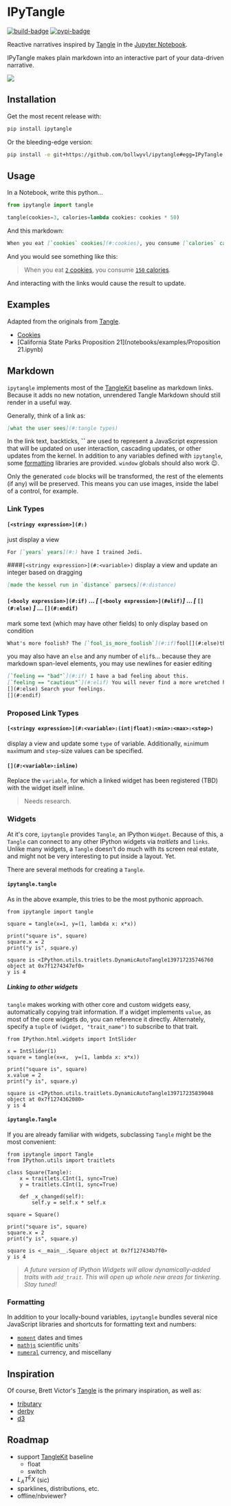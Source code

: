 
# IPyTangle 

[![build-badge][]][build] [![pypi-badge][]][pypi]

Reactive narratives inspired by [Tangle][] in the [Jupyter Notebook][].

IPyTangle makes plain markdown into an interactive part of your data-driven narrative.

[build]: https://travis-ci.org/bollwyvl/ipytangle
[build-badge]: https://travis-ci.org/bollwyvl/ipytangle.svg
[pypi]: https://pypi.python.org/pypi/ipytangle/
[pypi-badge]: https://img.shields.io/pypi/v/ipytangle.svg
[Tangle]: http://worrydream.com/Tangle/
[Jupyter Notebook]: http://jupyter.org

![](screenshots/cookies/02.png)

## Installation
Get the most recent release with:

```bash
pip install ipytangle
```

Or the bleeding-edge version:
```bash
pip install -e git+https://github.com/bollwyvl/ipytangle#egg=IPyTangle
```

## Usage

In a Notebook, write this python...

```python
from ipytangle import tangle

tangle(cookies=3, calories=lambda cookies: cookies * 50)
```

And this markdown:

```markdown
When you eat [`cookies` cookies](#:cookies), you consume [`calories` calories](#:calories).
```

And you would see something like this:

> When you eat [`2` cookies](#:cookies), you consume [`150` calories](#:).

And interacting with the links would cause the result to update.

## Examples
Adapted from the originals from [Tangle](http://worrydream.com/Tangle/).

- [Cookies](notebooks/examples/Cookies.ipynb)
- [California State Parks Proposition 21](notebooks/examples/Proposition 21.ipynb)

## Markdown
`ipytangle` implements most of the [TangleKit](https://github.com/worrydream/Tangle/blob/master/TangleKit/TangleKit.js) baseline as markdown links. Because it adds no new notation, unrendered Tangle Markdown should still render in a useful way.

Generally, think of a link as:
```markdown
[what the user sees](#:tangle types)
```

In the link text, backticks, **\`\`** are used to represent a JavaScript expression that will be updated on user interaction, cascading updates, or other updates from the kernel. In addition to any variables defined with `ipytangle`, some [formatting](#Formatting) libraries are provided. `window` globals should also work :wink:.

Only the generated `code` blocks will be transformed, the rest of the elements (if any) will be preserved. This means you can use images, inside the label of a control, for example.

### Link Types

#### `[<stringy expression>](#:)`
just display a view

```markdown
For [`years` years](#:) have I trained Jedi. 
```

####`[<stringy expression>](#:<variable>)`
display a view and update an integer based on dragging

```markdown
[made the kessel run in `distance` parsecs](#:distance)
```

#### `[<booly expression>](#:if)` ... _[_ `[<booly expression>](#elif)`_]_ ... _[_ `[](#:else)` _]_ ... `[](#:endif)`
mark some text (which may have other fields) to only display based on condition
```markdown
What's more foolish? The [`fool_is_more_foolish`](#:if)fool[](#:else)the fool who follows him(#:endif).
```
you may also have an `else` and any number of `elif`s... because they are markdown span-level elements, you may use 
newlines for easier editing
```markdown
[`feeling == "bad"`](#:if) I have a bad feeling about this.
[`feeling == "cautious"`](#:elif) You will never find a more wretched hive of scum and villainy.
[](#:else) Search your feelings.
[](#:endif)
```

### Proposed Link Types

#### `[<stringy expression>](#:<variable>:(int|float):<min>:<max>:<step>)`
display a view and update some `type` of variable. Additionally, `min`imum `max`imum and `step`-size values can be specified.

#### `[](#:<variable>:inline)`
Replace the `variable`, for which a linked widget has been registered (TBD) with the widget itself inline. 
> Needs research.

### Widgets
At it's core, `ipytangle` provides `Tangle`, an IPython `Widget`. Because of this, a `Tangle` can connect to any other IPython widgets via _traitlets_ and `links`. Unlike many widgets, a `Tangle` doesn't do much with its screen real estate, and might not be very interesting to put inside a layout. Yet.

There are several methods for creating a `Tangle`.

#### `ipytangle.tangle`
As in the above example, this tries to be the most pythonic approach.


    from ipytangle import tangle
    
    square = tangle(x=1, y=(1, lambda x: x*x))
    
    print("square is", square)
    square.x = 2
    print("y is", square.y)

    square is <IPython.utils.traitlets.DynamicAutoTangle139717235746760 object at 0x7f1274347ef0>
    y is 4


##### Linking to other widgets
`tangle` makes working with other core and custom widgets easy, automatically copying trait information. If a widget implements `value`, as most of the core widgets do, you can reference it directly. Alternately, specify a `tuple` of `(widget, "trait_name")` to subscribe to that trait.


    from IPython.html.widgets import IntSlider
    
    x = IntSlider(1)
    square = tangle(x=x,  y=(1, lambda x: x*x))
    
    print("square is", square)
    x.value = 2
    print("y is", square.y)

    square is <IPython.utils.traitlets.DynamicAutoTangle139717235839048 object at 0x7f1274362080>
    y is 4


#### `ipytangle.Tangle`
If you are already familiar with widgets, subclassing `Tangle` might be the most convenient:


    from ipytangle import Tangle
    from IPython.utils import traitlets
    
    class Square(Tangle):
        x = traitlets.CInt(1, sync=True)
        y = traitlets.CInt(1, sync=True)
        
        def _x_changed(self):
            self.y = self.x * self.x
    
    square = Square()
    
    print("square is", square)
    square.x = 2
    print("y is", square.y)

    square is <__main__.Square object at 0x7f127434b7f0>
    y is 4


> _A future version of IPython Widgets will allow dynamically-added traits with `add_trait`. This will open up whole new areas for tinkering. Stay tuned!_

### Formatting
In addition to your locally-bound variables, `ipytangle` bundles several nice JavaScript libraries and shortcuts for formatting text and numbers:
- [`moment`](http://momentjs.com/) dates and times
- [`mathjs`](http://mathjs.org/) scientific units`
- [`numeral`](http://numeraljs.com/) currency, and miscellany

## Inspiration
Of course, Brett Victor's [Tangle](http://worrydream.com/Tangle/) is the primary inspiration, as well as:
- [tributary](http://tributary.io/)
- [derby](http://derbjys.org)
- [d3](http://d3js.org)

## Roadmap
- support [TangleKit](https://github.com/worrydream/Tangle/blob/master/TangleKit/TangleKit.js) baseline
  - float
  - switch
- $L_AT^EX$ (sic)
- sparklines, distributions, etc.
- offline/nbviewer?
